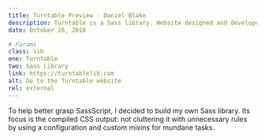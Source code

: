 ```yaml
---
title: Turntable Preview - Daniel Blake
description: Turntable is a Sass library. Website designed and developed by Daniel Blake.
date: October 26, 2018

# Params
class: sib
one: Turntable
two: Sass Library
link: https://turntablelib.com
alt: Go to the Turntable website
rel: external
---
```


To help better grasp SassScript, I decided to build my own Sass library. Its focus is the compiled CSS output: not cluttering it with unnecessary rules by using a configuration and custom mixins for mundane tasks.
